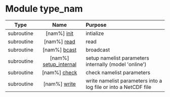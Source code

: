 # Module type_nam

| Type | Name | Purpose |
| :--: | :--: | :---------- |
| subroutine | [nam%] [init](https://github.com/benjaminmenetrier/bump-standalone/tree/master/src/type_nam.F90#L184) | intialize |
| subroutine | [nam%] [read](https://github.com/benjaminmenetrier/bump-standalone/tree/master/src/type_nam.F90#L350) | read |
| subroutine | [nam%] [bcast](https://github.com/benjaminmenetrier/bump-standalone/tree/master/src/type_nam.F90#L731) | broadcast |
| subroutine | [nam%] [setup_internal](https://github.com/benjaminmenetrier/bump-standalone/tree/master/src/type_nam.F90#L887) | setup namelist parameters internally (model 'online') |
| subroutine | [nam%] [check](https://github.com/benjaminmenetrier/bump-standalone/tree/master/src/type_nam.F90#L933) | check namelist parameters |
| subroutine | [nam%] [write](https://github.com/benjaminmenetrier/bump-standalone/tree/master/src/type_nam.F90#L1299) | write namelist parameters into a log file or into a NetCDF file |
